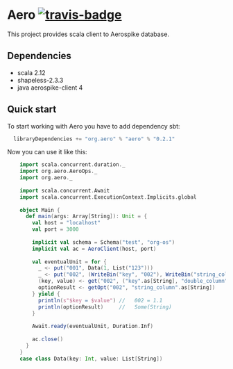 Aero [![travis-badge][]][travis]
====

[travis]:                https://travis-ci.org/vlmiroshnikov/aero
[travis-badge]:          https://travis-ci.org/vlmiroshnikov/aero.svg?branch=master

This project provides scala client to Aerospike database.

Dependencies 
------------
- scala 2.12
- shapeless-2.3.3
- java aerospike-client 4


Quick start 
-----------
To start working with Aero you have to add dependency sbt:
```scala
  libraryDependencies += "org.aero" % "aero" % "0.2.1" 
```

Now you can use it like this:

```scala
    import scala.concurrent.duration._
    import org.aero.AeroOps._
    import org.aero._
    
    import scala.concurrent.Await
    import scala.concurrent.ExecutionContext.Implicits.global
    
    object Main {
      def main(args: Array[String]): Unit = {
        val host = "localhost"
        val port = 3000
    
        implicit val schema = Schema("test", "org-os")
        implicit val ac = AeroClient(host, port)
    
        val eventualUnit = for {
          _ <- put("001", Data(1, List("123")))
          _ <- put("002", (WriteBin("key", "002"), WriteBin("string_column", "string"), WriteBin("double_column", 1.1)))
          (key, value) <- get("002", ("key".as[String], "double_column".as[Double]))
          optionResult <- getOpt("002", "string_column".as[String])
        } yield {
          println(s"$key = $value") //   002 = 1.1
          println(optionResult)     //   Some(String)
        }
    
        Await.ready(eventualUnit, Duration.Inf)
    
        ac.close()
      }
    }
    case class Data(key: Int, value: List[String])
```
